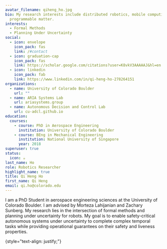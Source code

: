 ```yaml
---
avatar_filename: qiheng_ho.jpg
bio: My research interests include distributed robotics, mobile computing and
  programmable matter.
interests:
  - Formal Methods
  - Planning Under Uncertainty
social:
  - icon: envelope
    icon_pack: fas
    link: /#contact
  - icon: graduation-cap
    icon_pack: fas
    link: https://scholar.google.com/citations?user=K8vkV3AAAAAJ&hl=en
  - icon: linkedin
    icon_pack: fab
    link: https://www.linkedin.com/in/qi-heng-ho-278264151
organizations:
  - name: University of Colorado Boulder
    url: ""
  - name: ARIA Systems Lab
    url: ariasystems.group
  - name: Autonomous Decision and Control Lab
    url: cu-adcl.github.io
education:
  courses:
    - course: PhD in Aerospace Engineering
      institution: University of Colorado Boulder
    - course: BEng in Mechanical Engineering
      institution: National University of Singapore
      year: 2018
superuser: true
status:
  icon: ☕️
last_name: Ho
role: Robotics Researcher
highlight_name: true
title: Qi Heng Ho
first_name: Qi Heng
email: qi.ho@colorado.edu
---
```

I am a PhD Student in aerospace engineering sciences at the University of Colorado Boulder. I am advised by Morteza Lahijanian and Zachary Sunberg. My research lies in the intersection of formal methods and planning under uncertainty for robots. My goal is to enable safety-critical autonomous systems under uncertainty to complete complex temporal tasks while providing operational guarantees on their safety and liveness properties.

{style="text-align: justify;"}
